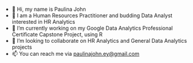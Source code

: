 - 👋 Hi, my name is Paulina John
- 👀 I am a Human Resources Practitioner and budding Data Analyst interested in HR Analytics
- 🌱 I’m currently working on my Google Data Analytics Professional Certificate Capstone Project, using R
- 💞️ I’m looking to collaborate on HR Analytics and General Data Analytics projects
- 📫 You can reach me via paulinajohn.ey@gmail.com

<!---
PaulinaJohn/PaulinaJohn is a ✨ special ✨ repository because its `README.md` (this file) appears on your GitHub profile.
You can click the Preview link to take a look at your changes.
--->
